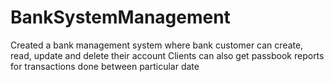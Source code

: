 # BankSystemManagement
Created a bank management system where bank customer can create, read, update and delete their account
Clients can also get passbook reports for transactions done between particular date
